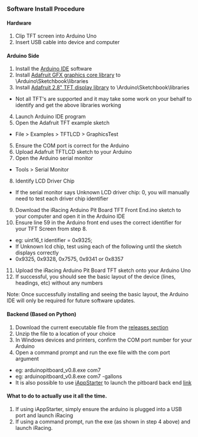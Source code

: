 ### Software Install Procedure

#### Hardware
1. Clip TFT screen into Arduino Uno
2. Insert USB cable into device and computer

#### Arduino Side
1. Install the [Arduino IDE](https://www.arduino.cc) software
2. Install [Adafruit GFX graphics core library](https://github.com/adafruit/Adafruit-GFX-Library) to \Arduino\Sketchbook\libraries
3. Install [Adafruit 2.8" TFT display library](https://github.com/adafruit/TFTLCD-Library) to \Arduino\Sketchbook\libraries
  * Not all TFT's are supported and it may take some work on your behalf to identify and get the above libraries working
4. Launch Arduino IDE program
5. Open the Adafruit TFT example sketch
  * File > Examples > TFTLCD > GraphicsTest
5. Ensure the COM port is correct for the Arduino
6. Upload Adafruit TFTLCD sketch to your Arduino
7. Open the Arduino serial monitor
  * Tools > Serial Monitor
8. Identify LCD Driver Chip
  * If the serial monitor says Unknown LCD driver chip: 0, you will manually need to test each driver chip identifier
9. Download the iRacing Arduino Pit Board TFT Front End.ino sketch to your computer and open it in the Arduino IDE
10. Ensure line 59 in the Arduino front end uses the correct identifier for your TFT Screen from step 8.  
  * eg: uint16_t identifier = 0x9325;
  * If Unknown lcd chip, test using each of the following until the sketch displays correctly
  * 0x9325, 0x9328, 0x7575, 0x9341 or 0x8357
11. Upload the iRacing Arduino Pit Board TFT sketch onto your Arduino Uno
12. If successful, you should see the basic layout of the device (lines, headings, etc) without any numbers

Note: Once successfully installing and seeing the basic layout, the Arduino IDE will only be required for future software updates.

#### Backend (Based on Python)
1. Download the current executable file from the [releases section](https://github.com/Grimzentide/iRacing-Arduino-Pit-Board/releases)
2. Unzip the file to a location of your choice
3. In Windows devices and printers, confirm the COM port number for your Arduino
4. Open a command prompt and run the exe file with the com port argument
  * eg: arduinopitboard_v0.8.exe com7
  * eg: arduinopitboard_v0.8.exe com7 -gallons
  * It is also possible to use [iAppStarter](http://www.fulhack.org/iappstarter/) to launch the pitboard back end [link](http://i.imgur.com/2VIN3TU.png)

#### What to do to actually use it all the time.
1. If using iAppStarter, simply ensure the arduino is plugged into a USB port and launch iRacing
2. If using a command prompt, run the exe (as shown in step 4 above) and launch iRacing.
